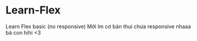 # Learn-Flex
Learn Flex basic (no responsive)
Mới lm cơ bản thui chưa responsive nhaaa bà con hihi <3
